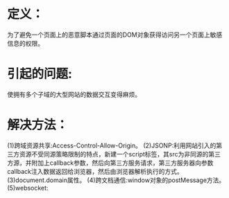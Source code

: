 # 定义：
  为了避免一个页面上的恶意脚本通过页面的DOM对象获得访问另一个页面上敏感信息的权限。
# 引起的问题:
  使拥有多个子域的大型网站的数据交互变得麻烦。

# 解决方法：
  (1)跨域资源共享:Access-Control-Allow-Origin。
  (2)JSONP:利用网站引入的第三方资源不受同源策略限制的特点，新建一个script标签，其src为非同源的第三方源，并附加上callback参数，然后向第三方服务请求，第三方服务器向参数callback注入数据返回给浏览器，然后由浏览器解析执行的方式。
  (3)document.domain属性。
  (4)跨文档通信:window对象的postMessage方法。
  (5)websocket: